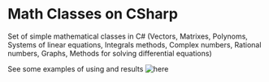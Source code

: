 # Math Classes on CSharp
Set of simple mathematical classes in C# (Vectors, Matrixes, Polynoms, Systems of linear equations, Integrals methods, Complex numbers, Rational numbers, Graphs, Methods for solving differential equations)

See some examples of using and results ![here](https://github.com/PasaOpasen/Old_Math_CSharpCpp_Projects)
